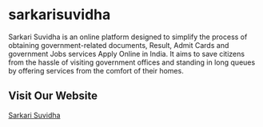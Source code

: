 # sarkarisuvidha
Sarkari Suvidha is an online platform designed to simplify the process of obtaining government-related documents, Result, Admit Cards and government Jobs services Apply Online in India. It aims to save citizens from the hassle of visiting government offices and standing in long queues by offering services from the comfort of their homes. 
## Visit Our Website
[Sarkari Suvidha](https://sarkarisuvidha.us/)
